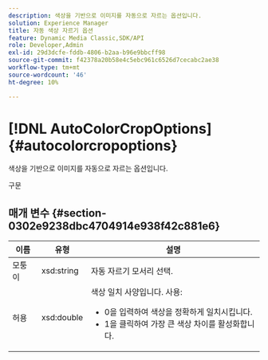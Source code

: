 ```yaml
---
description: 색상을 기반으로 이미지를 자동으로 자르는 옵션입니다.
solution: Experience Manager
title: 자동 색상 자르기 옵션
feature: Dynamic Media Classic,SDK/API
role: Developer,Admin
exl-id: 29d3dcfe-fddb-4806-b2aa-b96e9bbcff98
source-git-commit: f42378a20b58e4c5ebc961c6526d7cecabc2ae38
workflow-type: tm+mt
source-wordcount: '46'
ht-degree: 10%

---
```


# [!DNL AutoColorCropOptions]{#autocolorcropoptions}

색상을 기반으로 이미지를 자동으로 자르는 옵션입니다.

구문

## 매개 변수 {#section-0302e9238dbc4704914e938f42c881e6}

<table id="table_F6A0DBA37F704C2097C617A0A6767566"> 
 <thead> 
  <tr> 
   <th colname="col1" class="entry"> 이름 </th> 
   <th colname="col2" class="entry"> 유형 </th> 
   <th colname="col3" class="entry"> 설명 </th> 
  </tr> 
 </thead>
 <tbody> 
  <tr> 
   <td colname="col1"> <span class="codeph"> <span class="varname"> 모퉁이</span> </span> </td> 
   <td colname="col2"> <span class="codeph"> xsd:string</span> </td> 
   <td colname="col3"> 자동 자르기 모서리 선택. </td> 
  </tr> 
  <tr> 
   <td colname="col1"> <span class="codeph"> <span class="varname"> 허용</span> </span> </td> 
   <td colname="col2"> <span class="codeph"> xsd:double</span> </td> 
   <td colname="col3">색상 일치 사양입니다. 사용: 
    <ul id="ul_FE5423B857AE43FCBA7A9AEA76C754CC">
     <li id="li_01E3BD0AB8DA4C408B47CB02B269404A">0을 입력하여 색상을 정확하게 일치시킵니다. </li>
     <li id="li_FCE21384265D4ECE9C0D785F1BB32C3A">1을 클릭하여 가장 큰 색상 차이를 활성화합니다. </li>
    </ul></td> 
  </tr> 
 </tbody> 
</table>
